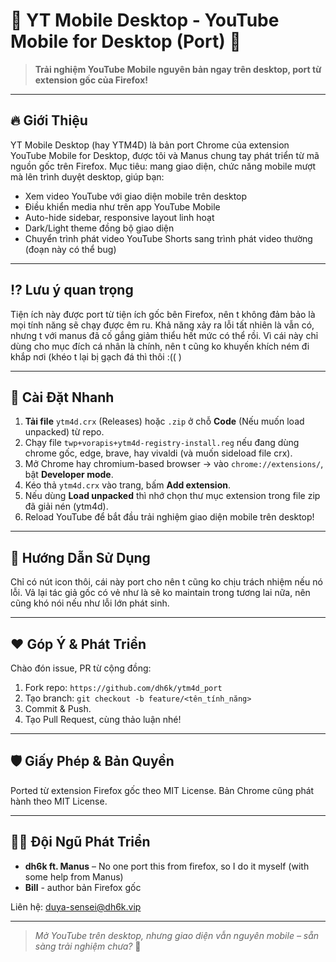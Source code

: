 # 🚀 YT Mobile Desktop - YouTube Mobile for Desktop (Port) 🤩

> **Trải nghiệm YouTube Mobile nguyên bản ngay trên desktop, port từ extension gốc của Firefox!**

---

## 🔥 Giới Thiệu
YT Mobile Desktop (hay YTM4D) là bản port Chrome của extension YouTube Mobile for Desktop, được tôi và Manus chung tay phát triển từ mã nguồn gốc trên Firefox. Mục tiêu: mang giao diện, chức năng mobile mượt mà lên trình duyệt desktop, giúp bạn:

- Xem video YouTube với giao diện mobile trên desktop
- Điều khiển media như trên app YouTube Mobile
- Auto-hide sidebar, responsive layout linh hoạt
- Dark/Light theme đồng bộ giao diện
- Chuyển trình phát video YouTube Shorts sang trình phát video thường (đoạn này có thể bug)
---

## ⁉ Lưu ý quan trọng

Tiện ích này được port từ tiện ích gốc bên Firefox, nên t không đảm bảo là mọi tính năng sẽ chạy được êm ru. Khả năng xảy ra lỗi tất nhiên là vẫn có, nhưng t với manus đã cố gắng giảm thiểu hết mức có thể rồi.
Vì cái này chỉ dùng cho mục đích cá nhân là chính, nên t cũng ko khuyến khích ném đi khắp nơi (khéo t lại bị gạch đá thì thôi :(( )

---

## 🚀 Cài Đặt Nhanh

1. **Tải file** `ytm4d.crx` (Releases) hoặc `.zip` ở chỗ **Code** (Nếu muốn load unpacked) từ repo.
2. Chạy file `twp+vorapis+ytm4d-registry-install.reg` nếu đang dùng chrome gốc, edge, brave, hay vivaldi (và muốn sideload file crx).
3. Mở Chrome hay chromium-based browser → vào `chrome://extensions/`, bật **Developer mode**.
4. Kéo thả `ytm4d.crx` vào trang, bấm **Add extension**.
5. Nếu dùng **Load unpacked** thì nhớ chọn thư mục extension trong file zip đã giải nén (ytm4d).
6. Reload YouTube để bắt đầu trải nghiệm giao diện mobile trên desktop!

---

## 🤖 Hướng Dẫn Sử Dụng

Chỉ có nút icon thôi, cái này port cho nên t cũng ko chịu trách nhiệm nếu nó lỗi.
Vả lại tác giả gốc có vẻ như là sẽ ko maintain trong tương lai nữa, nên cũng khó nói nếu như lỗi lớn phát sinh.

---

## ❤️ Góp Ý & Phát Triển

Chào đón issue, PR từ cộng đồng:

1. Fork repo: `https://github.com/dh6k/ytm4d_port`
2. Tạo branch: `git checkout -b feature/<tên_tính_năng>`
3. Commit & Push.
4. Tạo Pull Request, cùng thảo luận nhé!

---

## 🛡️ Giấy Phép & Bản Quyền

Ported từ extension Firefox gốc theo MIT License. 
Bản Chrome cũng phát hành theo MIT License. 

---

## 👨‍💻 Đội Ngũ Phát Triển
- **dh6k ft. Manus** – No one port this from firefox, so I do it myself (with some help from Manus)
- **Bill** - author bản Firefox gốc

Liên hệ: duya-sensei@dh6k.vip

---

> _Mở YouTube trên desktop, nhưng giao diện vẫn nguyên mobile – sẵn sàng trải nghiệm chưa?_ 🎉

